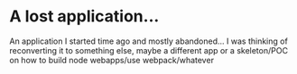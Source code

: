 # A lost application...

An application I started time ago and mostly abandoned... I was thinking of reconverting it to something else, maybe a different app or a skeleton/POC on how to build node webapps/use webpack/whatever

